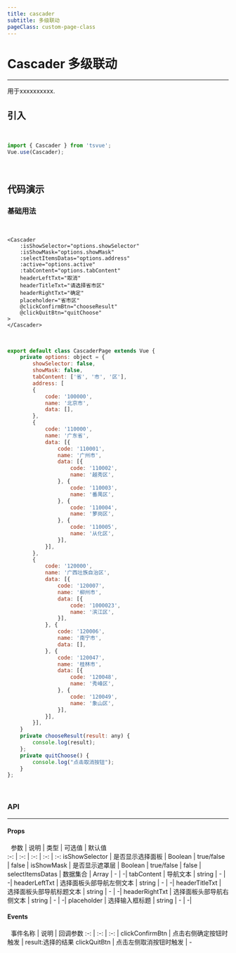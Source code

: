 ```yaml
---
title: cascader
subtitle: 多级联动
pageClass: custom-page-class
---
```

# Cascader 多级联动
---
用于xxxxxxxxxx.
## 引入

&nbsp;
```js
import { Cascader } from 'tsvue';
Vue.use(Cascader);
```

&nbsp;&nbsp;
## 代码演示
### 基础用法
&nbsp;
```vue
<Cascader
    :isShowSelector="options.showSelector"
    :isShowMask="options.showMask"
    :selectItemsDatas="options.address"
    :active="options.active"
    :tabContent="options.tabContent"
    headerLeftTxt="取消"
    headerTitleTxt="请选择省市区"
    headerRightTxt="确定"
    placeholder="省市区"
    @clickConfirmBtn="chooseResult"
    @clickQuitBtn="quitChoose"
>
</Cascader>
```

&nbsp;
```js
export default class CascaderPage extends Vue {
    private options: object = {
        showSelector: false,
        showMask: false,
        tabContent: ['省', '市', '区'],
        address: [
        {
            code: '100000',
            name: '北京市',
            data: [],
        },
        {
            code: '110000',
            name: '广东省',
            data: [{
                code: '110001',
                name: '广州市',
                data: [{
                    code: '110002',
                    name: '越秀区',
                }, {
                    code: '110003',
                    name: '番禺区',
                }, {
                    code: '110004',
                    name: '萝岗区',
                }, {
                    code: '110005',
                    name: '从化区',
                }],
            }],
        },
        {
            code: '120000',
            name: '广西壮族自治区',
            data: [{
                code: '120007',
                name: '柳州市',
                data: [{
                    code: '1000023',
                    name: '滨江区',
                }],
            }, {
                code: '120006',
                name: '南宁市',
                data: [],
            }, {
                code: '120047',
                name: '桂林市',
                data: [{
                    code: '120048',
                    name: '秀峰区',
                }, {
                    code: '120049',
                    name: '象山区',
                }],
            }],
        }],
    }
    private chooseResult(result: any) {
        console.log(result);
    };
    private quitChoose() {
        console.log("点击取消按钮");
    }
};
```
&nbsp;

### API
---
#### Props
&nbsp;
参数 | 说明 |  类型 | 可选值 | 默认值  
:-: | :-: | :-: | :-: | :-:
isShowSelector | 是否显示选择面板 | Boolean | true/false | false |
isShowMask | 是否显示遮罩层 | Boolean | true/false | false |
selectItemsDatas | 数据集合 | Array | - | -| 
tabContent | 导航文本 | string | - | -| 
headerLeftTxt | 选择面板头部导航左侧文本 | string | - | -| 
headerTitleTxt | 选择面板头部导航标题文本 | string | - | -| 
headerRightTxt | 选择面板头部导航右侧文本 | string | - | -| 
placeholder | 选择输入框标题 | string | - | -|

#### Events
&nbsp;
事件名称 | 说明 | 回调参数
:-: | :-: | :-: |
clickConfirmBtn | 点击右侧确定按钮时触发 | result:选择的结果
clickQuitBtn | 点击左侧取消按钮时触发 | -
